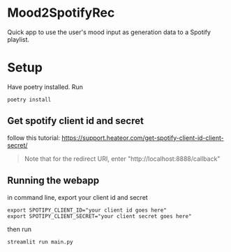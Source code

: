 # Mood2SpotifyRec

Quick app to use the user's mood input as generation data to a Spotify playlist.

# Setup

Have poetry installed. Run

```terminal
poetry install
```

## Get spotify client id and secret

follow this tutorial: https://support.heateor.com/get-spotify-client-id-client-secret/

> Note that for the redirect URI, enter "http://localhost:8888/callback"

## Running the webapp

in command line, export your client id and secret

```terminal
export SPOTIPY_CLIENT_ID="your client id goes here"
export SPOTIPY_CLIENT_SECRET="your client secret goes here"
```

then run

```terminal
streamlit run main.py
```
